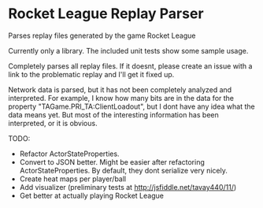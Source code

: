 # Rocket League Replay Parser

Parses replay files generated by the game Rocket League

Currently only a library. The included unit tests show some sample usage.

Completely parses all replay files. If it doesnt, please create an issue with a link to the problematic replay and I'll get it fixed up.

Network data is parsed, but it has not been completely analyzed and interpreted. For example, I know how many bits are in the data for the property "TAGame.PRI_TA:ClientLoadout", but I dont have any idea what the data means yet. But most of the interesting information has been interpreted, or it is obvious.

TODO:
* Refactor ActorStateProperties.
* Convert to JSON better. Might be easier after refactoring ActorStateProperties. By default, they dont serialize very nicely.
* Create heat maps per player/ball
* Add visualizer (preliminary tests at http://jsfiddle.net/tavay440/11/)
* Get better at actually playing Rocket League
    
